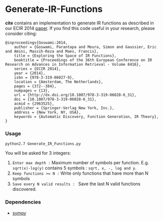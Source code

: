 # Generate-IR-Functions

**cite** contains an implementation to generate IR functions as described in our ECIR 2014 [paper](http://ama.liglab.fr/Khronos/Docs/ECIR2014.pdf). If you find this code useful in your research, please consider citing:

    @inproceedings{Goswami:2014,
        author = {Goswami, Parantapa and Moura, Simon and Gaussier, Eric and Amini, Massih-Reza and Maes, Francis},
        title = {Exploring the Space of IR Functions},
        booktitle = {Proceedings of the 36th European Conference on IR Research on Advances in Information Retrieval - Volume 8416},
        series = {ECIR 2014},
        year = {2014},
        isbn = {978-3-319-06027-9},
        location = {Amsterdam, The Netherlands},
        pages = {372--384},
        numpages = {13},
        url = {http://dx.doi.org/10.1007/978-3-319-06028-6_31},
        doi = {10.1007/978-3-319-06028-6_31},
        acmid = {2963525},
        publisher = {Springer-Verlag New York, Inc.},
        address = {New York, NY, USA},
        keywords = {Automatic Discovery, Function Generation, IR Theory},
    }

### Usage

    python2.7 Generate_IR_Functions.py

You will be asked for 3 integers:

1. `Enter max depth :` Maximum number of symbols per function. E.g. `sqrt(x)-log(y)` contains 5 symbols : `sqrt, x, -, log and y`.
2. `Keep functions >= N :` Write only functions that have more than N symbols
3. `Save every N valid results : ` Save the last N valid functions discovered.

### Dependencies
* [sympy](http://www.sympy.org/fr/index.html)
